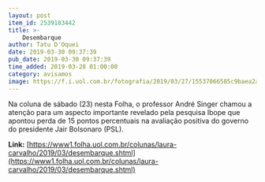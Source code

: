 ```yaml
---
layout: post
item_id: 2539183442
title: >-
    Desembarque
author: Tatu D'Oquei
date: 2019-03-30 09:37:39
pub_date: 2019-03-30 09:37:39
time_added: 2019-03-28 01:00:00
category: avisamos
image: https://f.i.uol.com.br/fotografia/2019/03/27/15537066585c9baea2a4993_1553706658_3x2_lg.jpg
---
```


Na coluna de sábado (23) nesta Folha, o professor André Singer chamou a atenção para um aspecto importante revelado pela pesquisa Ibope que apontou perda de 15 pontos percentuais na avaliação positiva do governo do presidente Jair Bolsonaro (PSL).

**Link:** [https://www1.folha.uol.com.br/colunas/laura-carvalho/2019/03/desembarque.shtml](https://www1.folha.uol.com.br/colunas/laura-carvalho/2019/03/desembarque.shtml)

